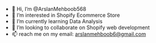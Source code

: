 - 👋 Hi, I’m @ArslanMehboob568
- 👀 I’m interested in Shopify Ecommerce Store
- 🌱 I’m currently learning Data Analysis
- 💞️ I’m looking to collaborate on Shopify web development
- 📫 reach me on my email: arslanmehboob6@gmail.com

<!---
ArslanMehboob568/ArslanMehboob568 is a ✨ special ✨ repository because its `README.md` (this file) appears on your GitHub profile.
You can click the Preview link to take a look at your changes.
--->
